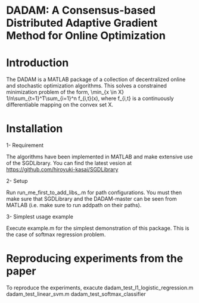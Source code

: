 # DADAM: A Consensus-based Distributed Adaptive Gradient Method for Online Optimization

# Introduction

The DADAM is a MATLAB package of a collection of decentralized online and stochastic optimization algorithms. This solves a constrained minimization problem of the form, \min_{x \in X} 1/n\sum_{t=1}^T\sum_{i=1}^n f_{i,t}(x), where f_{i,t} is a continuously differentiable mapping on the convex set X.

# Installation

 1- Requirement
 
The algorithms have been implemented in MATLAB and make extensive use of the SGDLibrary. You can find the latest vesion at https://github.com/hiroyuki-kasai/SGDLibrary 


 2- Setup
 
Run run_me_first_to_add_libs_.m for path configurations.
You must then make sure that SGDLibrary and the DADAM-master can be seen from MATLAB (i.e. make sure to run addpath on their paths).

 3- Simplest usage example
 
Execute example.m for the simplest demonstration of this package. This is the case of softmax regression problem.


# Reproducing experiments from the paper
To reproduce the experiments, exacute
 dadam_test_l1_logistic_regression.m 
 dadam_test_linear_svm.m 
 dadam_test_softmax_classifier



